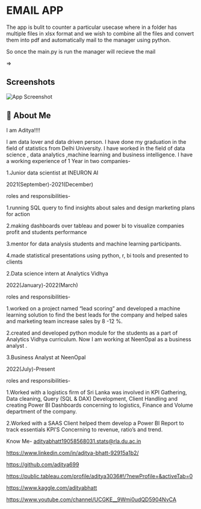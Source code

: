 
# EMAIL APP

The app is bulit to counter a particular usecase where in a folder has multiple files in xlsx format and we wish to combine all the files and convert them into pdf and automatically mail to the manager using python.

So once the main.py is run the manager will recieve the mail 

=>

## Screenshots

![App Screenshot](https://user-images.githubusercontent.com/64576351/211129179-43b79690-6e67-48f5-b8d5-35702c86535f.png)


## 🚀 About Me
I am Aditya!!!!

I am data lover and data driven person.  I have done my graduation in the field of statistics from Delhi University. I have worked in the field of data science , data analytics ,machine learning and business intelligence.
I have a working experience of 1 Year in two companies-

 1.Junior data scientist at INEURON AI

2021(September)-2021(December)

roles and responsibilities-

1.running SQL query to find insights about sales and design marketing plans for action

2.making dashboards over tableau and power bi to visualize companies profit and students performance 

3.mentor for data analysis students and machine learning participants.

4.made statistical presentations using python, r, bi tools and presented to clients

2.Data science intern at Analytics Vidhya

2022(January)-2022(March)

roles and responsibilities-


1.worked on a project named “lead scoring” and developed a machine learning solution to find the best leads for the company and helped sales and marketing team increase sales by 8 -12 %.

2.created and developed python module for the students as a part of Analytics Vidhya curriculum.
Now I am working at NeenOpal as a business analyst .

3.Business Analyst at NeenOpal

2022(July)-Present 

roles and responsibilities-

1.Worked with a logistics firm of Sri Lanka was involved in KPI Gathering, Data cleaning, Query (SQL & DAX) Development, Client Handling and creating Power BI Dashboards concerning to logistics, Finance and Volume department of the company.

2.Worked with a SAAS Client helped them develop a Power BI Report to track essentials KPI’S Concerning to revenue, ratio’s and trend. 


Know Me-
adityabhatt19058568031.stats@rla.du.ac.in

https://www.linkedin.com/in/aditya-bhatt-92915a1b2/

https://github.com/aditya699

https://public.tableau.com/profile/aditya3036#!/?newProfile=&activeTab=0

https://www.kaggle.com/adityabhatt

https://www.youtube.com/channel/UCGKE__9Wmi0udQD5904NvCA

